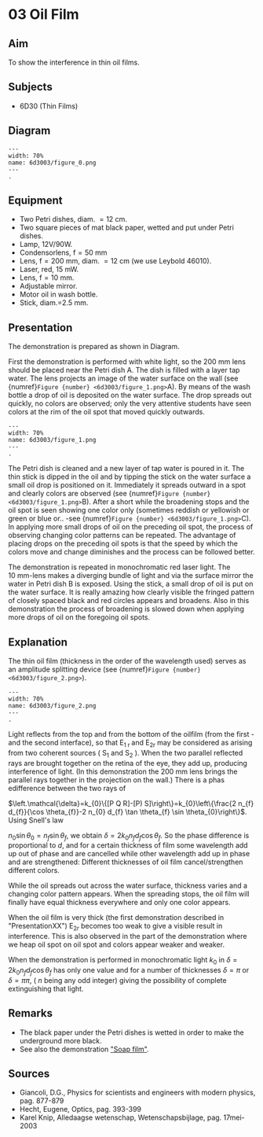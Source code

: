 # 03 Oil Film 
    
  
## Aim   
 To show the interference in thin oil films.    
  
## Subjects   
* 6D30 (Thin Films)   

## Diagram
    
```{figure} figures/figure_0.png  
---  
width: 70%  
name: 6d3003/figure_0.png  
---  
. 
```
     
  
## Equipment   
- Two Petri dishes, diam. $=12 \mathrm{~cm}$.
- Two square pieces of mat black paper, wetted and put under Petri dishes.
- Lamp, 12V/90W.
- Condensorlens, $\mathrm{f}=50 \mathrm{~mm}$
- Lens, $\mathrm{f}=200 \mathrm{~mm}$, diam. $=12 \mathrm{~cm}$ (we use Leybold 46010).
- Laser, red, $15 \mathrm{~mW}$.
- Lens, $\mathrm{f}=10 \mathrm{~mm}$.
- Adjustable mirror.
- Motor oil in wash bottle.
- Stick, diam.=$2.5\mathrm{~mm}$.
     
  
## Presentation   
The demonstration is prepared as shown in Diagram.

First the demonstration is performed with white light, so the $200 \mathrm{~mm}$ lens should be placed near the Petri dish A. The dish is filled with a layer tap water. The lens projects an image of the water surface on the wall (see {numref}`Figure {number} <6d3003/figure_1.png>`A). By means of the wash bottle a drop of oil is deposited on the water surface. The drop spreads out quickly, no colors are observed; only the very attentive students have seen colors at the rim of the oil spot that moved quickly outwards.   
```{figure} figures/figure_1.png  
---  
width: 70%  
name: 6d3003/figure_1.png  
---  
. 
```
The Petri dish is cleaned and a new layer of tap water is poured in it. The thin stick is dipped in the oil and by tipping the stick on the water surface a small oil drop is positioned on it. Immediately it spreads outward in a spot and clearly colors are observed (see {numref}`Figure {number} <6d3003/figure_1.png>`B). After a short while the broadening stops and the oil spot is seen showing one color only (sometimes reddish or yellowish or green or blue or.. -see {numref}`Figure {number} <6d3003/figure_1.png>`C). In applying more small drops of oil on the preceding oil spot, the process of observing changing color patterns can be repeated. The advantage of placing drops on the preceding oil spots is that the speed by which the colors move and change diminishes and the process can be followed better.  

The demonstration is repeated in monochromatic red laser light. The $10 \mathrm{~mm}$-lens makes a diverging bundle of light and via the surface mirror the water in Petri dish $\mathrm{B}$ is exposed. Using the stick, a small drop of oil is put on the water surface. It is really amazing how clearly visible the fringed pattern of closely spaced black and red circles appears and broadens. Also in this demonstration the process of broadening is slowed down when applying more drops of oil on the foregoing oil spots.
  
## Explanation   
The thin oil film (thickness in the order of the wavelength used) serves as an amplitude splitting device (see {numref}`Figure {number} <6d3003/figure_2.png>`).    
```{figure} figures/figure_2.png  
---  
width: 70%  
name: 6d3003/figure_2.png  
---  
. 
```
Light reflects from the top and from the bottom of the oilfilm (from the first - and the second interface), so that $\mathrm{E}_{1 \text { r }}$ and $\mathrm{E}_{2 \mathrm{r}}$ may be considered as arising from two coherent sources ( $\mathrm{S}_{1}$ and $\mathrm{S}_{2}$ ). When the two parallel reflected rays are brought together on the retina of the eye, they add up, producing interference of light. (In this demonstration the $200 \mathrm{~mm}$ lens brings the parallel rays together in the projection on the wall.) There is a phas edifference between the two rays of

$\left.\mathcal{\delta}=k_{0}\{[P Q R]-[P) S]\right\}=k_{0}\left\{\frac{2 n_{f} d_{f}}{\cos \theta_{f}}-2 n_{0} d_{f} \tan \theta_{f} \sin \theta_{0}\right\}$. Using Snell's law

$n_{0} \sin \theta_{0}=n_{f} \sin \theta_{f}$, we obtain $\delta=2 k_{0} n_{f} d_{f} \cos \theta_{f}$. So the phase difference is proportional to $d$, and for a certain thickness of film some wavelength add up out of phase and are cancelled while other wavelength add up in phase and are strengthened: Different thicknesses of oil film cancel/strengthen different colors.

While the oil spreads out across the water surface, thickness varies and a changing color pattern appears. When the spreading stops, the oil film will finally have equal thickness everywhere and only one color appears.

When the oil film is very thick (the first demonstration described in "PresentationXX") $\mathrm{E}_{2 r}$ becomes too weak to give a visible result in interference. This is also observed in the part of the demonstration where we heap oil spot on oil spot and colors appear weaker and weaker.

When the demonstration is performed in monochromatic light $k_{0}$ in $\delta=2 k_{0} n_{f} d_{f} \cos \theta_{f}$ has only one value and for a number of thicknesses $\delta=\pi$ or $\delta=\pi \pi$, ( $n$ being any odd integer) giving the possibility of complete extinguishing that light.     
  
## Remarks
 *  The black paper under the Petri dishes is wetted in order to make the underground more black. 
 *  See also the demonstration ["Soap film"](/book/6%20optics/6D%20interference/6D30%20Thin%20Films/6D3004%20Soap%20Film/6D3004.md).
   
  
## Sources
 *  Giancoli, D.G., Physics for scientists and engineers with modern physics, pag. 877-879 
 *  Hecht, Eugene, Optics, pag. 393-399 
 *  Karel Knip, Alledaagse wetenschap, Wetenschapsbijlage, pag. 17mei-2003
  